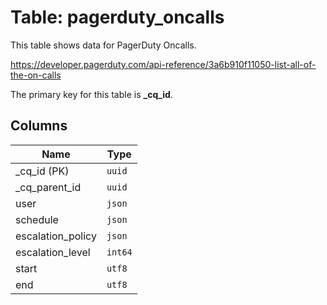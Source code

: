 # Table: pagerduty_oncalls

This table shows data for PagerDuty Oncalls.

https://developer.pagerduty.com/api-reference/3a6b910f11050-list-all-of-the-on-calls

The primary key for this table is **_cq_id**.

## Columns

| Name          | Type          |
| ------------- | ------------- |
|_cq_id (PK)|`uuid`|
|_cq_parent_id|`uuid`|
|user|`json`|
|schedule|`json`|
|escalation_policy|`json`|
|escalation_level|`int64`|
|start|`utf8`|
|end|`utf8`|